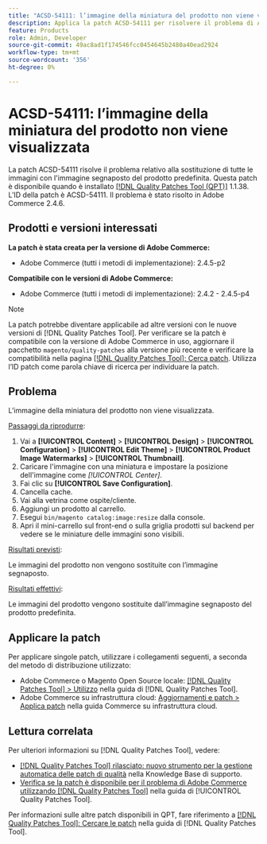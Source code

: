 ```yaml
---
title: "ACSD-54111: l’immagine della miniatura del prodotto non viene visualizzata"
description: Applica la patch ACSD-54111 per risolvere il problema di Adobe Commerce, per cui tutte le immagini vengono sostituite dall’immagine segnaposto del prodotto predefinita.
feature: Products
role: Admin, Developer
source-git-commit: 49ac8ad1f174546fcc0454645b2480a40ead2924
workflow-type: tm+mt
source-wordcount: '356'
ht-degree: 0%

---
```


# ACSD-54111: l’immagine della miniatura del prodotto non viene visualizzata

La patch ACSD-54111 risolve il problema relativo alla sostituzione di tutte le immagini con l&#39;immagine segnaposto del prodotto predefinita. Questa patch è disponibile quando è installato [[!DNL Quality Patches Tool (QPT)]](https://experienceleague.adobe.com/en/docs/commerce-knowledge-base/kb/announcements/commerce-announcements/magento-quality-patches-released-new-tool-to-self-serve-quality-patches) 1.1.38. L’ID della patch è ACSD-54111. Il problema è stato risolto in Adobe Commerce 2.4.6.

## Prodotti e versioni interessati

**La patch è stata creata per la versione di Adobe Commerce:**

* Adobe Commerce (tutti i metodi di implementazione): 2.4.5-p2

**Compatibile con le versioni di Adobe Commerce:**

* Adobe Commerce (tutti i metodi di implementazione): 2.4.2 - 2.4.5-p4

>[!NOTE]
>
>La patch potrebbe diventare applicabile ad altre versioni con le nuove versioni di [!DNL Quality Patches Tool]. Per verificare se la patch è compatibile con la versione di Adobe Commerce in uso, aggiornare il pacchetto `magento/quality-patches` alla versione più recente e verificare la compatibilità nella pagina [[!DNL Quality Patches Tool]: Cerca patch](https://experienceleague.adobe.com/tools/commerce-quality-patches/index.html). Utilizza l’ID patch come parola chiave di ricerca per individuare la patch.

## Problema

L’immagine della miniatura del prodotto non viene visualizzata.

<u>Passaggi da riprodurre</u>:

1. Vai a **[!UICONTROL Content]** > **[!UICONTROL Design]** > **[!UICONTROL Configuration]** > **[!UICONTROL Edit Theme]** > **[!UICONTROL Product Image Watermarks]** > **[!UICONTROL Thumbnail]**.
1. Caricare l&#39;immagine con una miniatura e impostare la posizione dell&#39;immagine come *[!UICONTROL Center]*.
1. Fai clic su **[!UICONTROL Save Configuration]**.
1. Cancella cache.
1. Vai alla vetrina come ospite/cliente.
1. Aggiungi un prodotto al carrello.
1. Esegui `bin/magento catalog:image:resize` dalla console.
1. Apri il mini-carrello sul front-end o sulla griglia prodotti sul backend per vedere se le miniature delle immagini sono visibili.

<u>Risultati previsti</u>:

Le immagini del prodotto non vengono sostituite con l’immagine segnaposto.

<u>Risultati effettivi</u>:

Le immagini del prodotto vengono sostituite dall’immagine segnaposto del prodotto predefinita.

## Applicare la patch

Per applicare singole patch, utilizzare i collegamenti seguenti, a seconda del metodo di distribuzione utilizzato:

* Adobe Commerce o Magento Open Source locale: [[!DNL Quality Patches Tool] > Utilizzo](https://experienceleague.adobe.com/docs/commerce-operations/tools/quality-patches-tool/usage.html) nella guida di [!DNL Quality Patches Tool].
* Adobe Commerce su infrastruttura cloud: [Aggiornamenti e patch > Applica patch](https://experienceleague.adobe.com/docs/commerce-cloud-service/user-guide/develop/upgrade/apply-patches.html) nella guida Commerce su infrastruttura cloud.

## Lettura correlata

Per ulteriori informazioni su [!DNL Quality Patches Tool], vedere:

* [[!DNL Quality Patches Tool] rilasciato: nuovo strumento per la gestione automatica delle patch di qualità](https://experienceleague.adobe.com/en/docs/commerce-knowledge-base/kb/announcements/commerce-announcements/magento-quality-patches-released-new-tool-to-self-serve-quality-patches) nella Knowledge Base di supporto.
* [Verifica se la patch è disponibile per il problema di Adobe Commerce utilizzando  [!DNL Quality Patches Tool]](/help/tools/quality-patches-tool/patches-available-in-qpt/check-patch-for-magento-issue-with-magento-quality-patches.md) nella guida di [!UICONTROL Quality Patches Tool].


Per informazioni sulle altre patch disponibili in QPT, fare riferimento a [[!DNL Quality Patches Tool]: Cercare le patch](https://experienceleague.adobe.com/tools/commerce-quality-patches/index.html) nella guida di [!DNL Quality Patches Tool].
